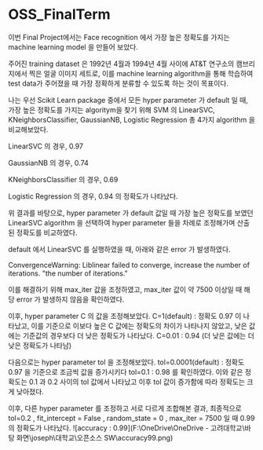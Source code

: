 # OSS_FinalTerm
이번 Final Project에서는 Face recognition 에서 가장 높은 정확도를 가지는 machine learning model 을 만들어 보았다.

주어진 training dataset 은 1992년 4월과 1994년 4월 사이에 AT&T 연구소의 캠브리지에서 찍은 얼굴 이미지 세트로,
이를 machine learning algorithm을 통해 학습하여 test data가 주어졌을 때 가장 정확하게 분류할 수 있도록 하는 것이 목표이다.

나는 우선 Scikit Learn package 중에서 모든 hyper parameter 가 default 일 때, 가장 높은 정확도를 가지는 algoritym을 찾기 위해
SVM 의 LinearSVC, KNeighborsClassifier, GaussianNB, Logistic Regression 총 4가지 algorithm 을 비교해보았다.

LinearSVC 의 경우, 0.97

GaussianNB 의 경우, 0.74

KNeighborsClassifier 의 경우, 0.69

Logistic Regression 의 경우, 0.94 의 정확도가 나타났다.

위 결과를 바탕으로, hyper parameter 가 default 값일 때 가장 높은 정확도를 보였던 LinearSVC algorithm 을 선택하여
hyper parameter 들을 차례로 조정해가며 산출된 정확도를 비교하였다.

default 에서 LinearSVC 를 실행하였을 때, 아래와 같은 error 가 발생하였다.

ConvergenceWarning: Liblinear failed to converge, increase the number of iterations. "the number of iterations."

이를 해결하기 위해 max_iter 값을 조정하였고, max_iter 값이 약 7500 이상일 때 해당 error 가 발생하지 않음을 확인하였다.

이후, hyper parameter C 의 값을 조정해보았다. C=1(default) : 정확도 0.97 이 나타났고, 이를 기준으로 이보다 높은 C 값에는 정확도의 차이가
나타나지 않았고, 낮은 값에는 기준값의 경우보다 더 낮은 정확도가 나타났다. C=0.01 : 0.94 (더 낮은 값에는 더 낮은 정확도가 나타남)

다음으로는 hyper parameter tol 을 조정해보았다. tol=0.0001(default) : 정확도 0.97 을 기준으로 조금씩 값을 증가시키다
tol=0.1 : 0.98 를 확인하였다. 이와 같은 정확도는 0.1 과 0.2 사이의 tol 값에서 나타났고 이후 tol 값이 증가함에 따라 정확도는 크게 낮아졌다.

이후, 다른 hyper parameter 를 조정하고 서로 다르게 조합해본 결과, 
최종적으로 tol=0.2 , fit_intercept = False , random_state = 0 , max_iter = 7500 일 때 0.99 의 정확도가 나타났다.
![accuracy : 0.99](F:\OneDrive\OneDrive - 고려대학교\바탕 화면\joseph\대학교\오픈소스 SW\accuracy99.png)

